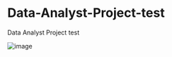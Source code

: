 # Data-Analyst-Project-test
Data Analyst Project test

![image](https://github.com/user-attachments/assets/920a42af-2427-4f53-a837-454ab9da30a9)
